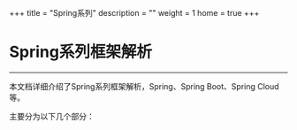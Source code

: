 +++
title = "Spring系列"
description = ""
weight = 1
home = true
+++

# Spring系列框架解析
---
本文档详细介绍了Spring系列框架解析，Spring、Spring Boot、Spring Cloud等。

主要分为以下几个部分：